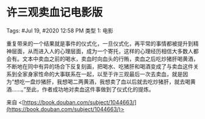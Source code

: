 # 许三观卖血记电影版

Tags: #Jul 19, #2020 12:58 PM
类型 1: 电影

重复带来的一个结果就是事件的仪式化，一旦仪式化，再平常的事情都被提升到精神层面，从而进入人的心理层面，成为一个寄托，这样的心理经历相信大多数人都会有。文本中卖血之前的喝水，卖血时向血头的行贿，卖血之后吃炒猪肝喝黄酒，不断地在同中有异的场合下反复刻画，把喝水、吃猪肝和喝酒变成了与卖血这件关系到全家身家性命的大事联系在一起，以至于许三观最后一次去卖血，就是因为“想吃一盘炒猪肝，我想喝二两黄酒，我想卖了血以后就去吃炒猪肝，就去喝黄酒……。”至此，作者成功地对卖血这件事做到了仪式化的提炼。

来自
<[https://book.douban.com/subject/1044663/](https://book.douban.com/subject/1044663/)>
